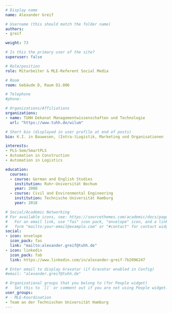 ```yaml
---
# Display name
name: Alexander Greif

# Username (this should match the folder name)
authors:
- greif

weight: 73

# Is this the primary user of the site?
superuser: false

# Role/position
role: Mitarbeiter & MLE-Referent Social Media

# Room
room: Gebäude D, Raum D1.006

# Telephone
#phone: 

# Organizations/Affiliations
organizations:
- name: TUHH Dekanat Managementwissenschaften und Technologie
  url: "https://www.tuhh.de/wilum"

# Short bio (displayed in user profile at end of posts)
bio: K.I. in Bauwesen, (Intra-)Logistik, Marketing und Organisationen

interests:
- PLS-Sem/SmartPLS
- Automation in Construction
- Automation in Logistics

education:
  courses:
  - course: German and English Studies
    institution: Ruhr-Universität Bochum
    year: 2008
  - course: Civil and Environmental Engineering
    institution: Technische Universität Hamburg
    year: 2018

# Social/Academic Networking
# For available icons, see: https://sourcethemes.com/academic/docs/page-builder/#icons
#   For an email link, use "fas" icon pack, "envelope" icon, and a link in the
#   form "mailto:your-email@example.com" or "#contact" for contact widget.
social:
- icon: envelope
  icon_pack: fas
  link: "mailto:alexander.greif@tuhh.de"
- icon: linkedin
  icon_pack: fab
  link: https://www.linkedin.com/in/alexander-greif-7b2096247

# Enter email to display Gravatar (if Gravatar enabled in Config)
#email: "alexander.greif@tuhh.de"

# Organizational groups that you belong to (for People widget)
#   Set this to `[]` or comment out if you are not using People widget.
user_groups:
# - MLE-Koordination
- Team an der Technischen Universität Hamburg
---
```

